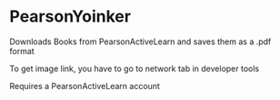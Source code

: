 # PearsonYoinker
Downloads Books from PearsonActiveLearn and saves them as a .pdf format



To get image link, you have to go to network tab in developer tools



Requires a PearsonActiveLearn account

